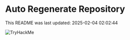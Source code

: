 # Auto Regenerate Repository

This README was last updated: 2025-02-04 02:02:44

 ![TryHackMe](https://tryhackme.com/badge/533634)